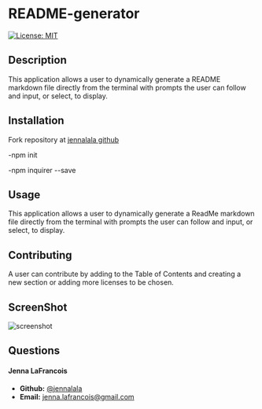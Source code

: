 # README-generator

[![License: MIT](https://img.shields.io/badge/License-MIT-yellow.svg)](https://opensource.org/licenses/MIT)

## Description

This application allows a user to dynamically generate a README markdown file directly from the terminal with prompts the user can follow and input, or select, to display. 


## Installation

Fork repository at [jennalala github](https://github.com/jennalala/README-generator) 

-npm init 

-npm inquirer --save

## Usage

This application allows a user to dynamically generate a ReadMe markdown file directly from the terminal with prompts the user can follow and input, or select, to display. 

## Contributing

A user can contribute by adding to the Table of Contents and creating a new section or adding more licenses to be chosen.

## ScreenShot

![screenshot]()


## Questions

####  **Jenna LaFrancois** 
*  **Github:** [@jennalala](https://github.com/jennalala)
*  **Email:** [jenna.lafrancois@gmail.com](jenna.lafrancois@gmail.com)